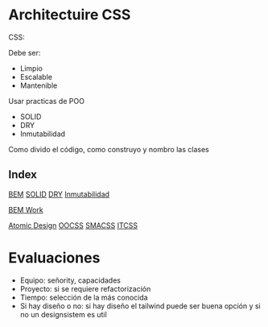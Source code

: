 # Architectuire CSS

CSS:

Debe ser:
 - Limpio
 - Escalable
 - Mantenible

Usar practicas de POO
 - SOLID
 - DRY
 - Inmutabilidad

Como divido el código, como construyo y nombro las clases

## Index

[BEM](bem/index.md)
[SOLID](SOLID/index.md)
[DRY](DRY/index.md)
[Inmutabilidad](inmutability/index.md)

[BEM Work](bem_work/index.md)

[Atomic Design](atomic_design/index.md)
[OOCSS](OOCSS/index.md)
[SMACSS](SMACSS/index.md)
[ITCSS](ITCSS/index.md)


# Evaluaciones 

  - Equipo: señority, capacidades
  - Proyecto: si se requiere refactorización
  - Tiempo: selección de la más conocida
  - Si hay diseño o no: si hay diseño el tailwind puede ser buena opción y si no un designsistem es
    util



